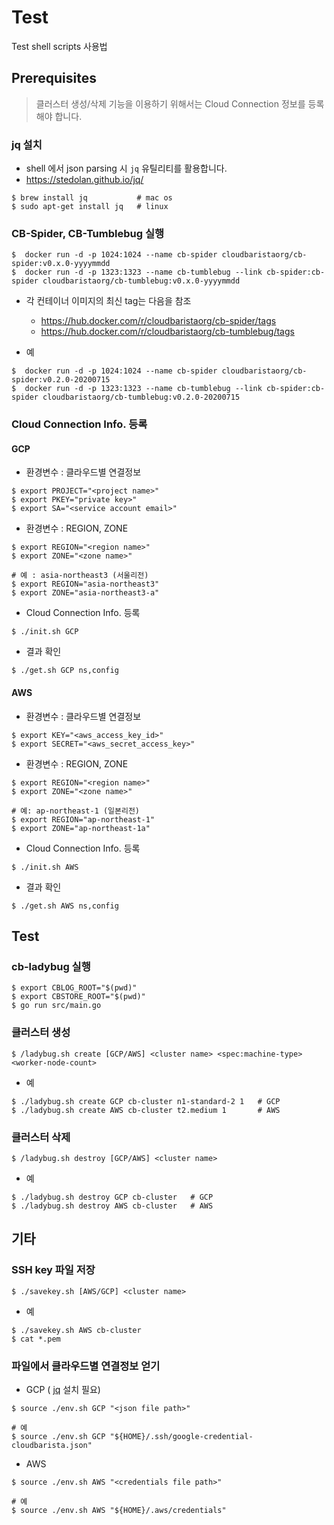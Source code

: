 # Test 
Test shell scripts 사용법

## Prerequisites 
> 클러스터 생성/삭제 기능을 이용하기 위해서는 Cloud Connection 정보를 등록해야 합니다.

### jq 설치
* shell 에서 json parsing 시 `jq` 유틸리티를 활용합니다.
* https://stedolan.github.io/jq/

```
$ brew install jq           # mac os
$ sudo apt-get install jq   # linux
```

### CB-Spider, CB-Tumblebug 실행

```
$  docker run -d -p 1024:1024 --name cb-spider cloudbaristaorg/cb-spider:v0.x.0-yyyymmdd
$  docker run -d -p 1323:1323 --name cb-tumblebug --link cb-spider:cb-spider cloudbaristaorg/cb-tumblebug:v0.x.0-yyyymmdd
```
* 각 컨테이너 이미지의 최신 tag는 다음을 참조
  * https://hub.docker.com/r/cloudbaristaorg/cb-spider/tags
  * https://hub.docker.com/r/cloudbaristaorg/cb-tumblebug/tags

* 예
```
$  docker run -d -p 1024:1024 --name cb-spider cloudbaristaorg/cb-spider:v0.2.0-20200715
$  docker run -d -p 1323:1323 --name cb-tumblebug --link cb-spider:cb-spider cloudbaristaorg/cb-tumblebug:v0.2.0-20200715
```

### Cloud Connection Info. 등록

####  GCP

* 환경변수 : 클라우드별 연결정보

```
$ export PROJECT="<project name>"
$ export PKEY="private key>"
$ export SA="<service account email>"
```

* 환경변수 : REGION, ZONE

```
$ export REGION="<region name>" 
$ export ZONE="<zone name>"

# 예 : asia-northeast3 (서울리전)
$ export REGION="asia-northeast3" 
$ export ZONE="asia-northeast3-a"
```

* Cloud Connection Info. 등록

```
$ ./init.sh GCP
```

* 결과 확인

```
$ ./get.sh GCP ns,config
```

#### AWS

* 환경변수 : 클라우드별 연결정보

```
$ export KEY="<aws_access_key_id>"
$ export SECRET="<aws_secret_access_key>"
```

* 환경변수 : REGION, ZONE

```
$ export REGION="<region name>" 
$ export ZONE="<zone name>"

# 예: ap-northeast-1 (일본리전)
$ export REGION="ap-northeast-1"
$ export ZONE="ap-northeast-1a"
```

* Cloud Connection Info. 등록

```
$ ./init.sh AWS
```

* 결과 확인

```
$ ./get.sh AWS ns,config
```

## Test 

### cb-ladybug 실행

```
$ export CBLOG_ROOT="$(pwd)"
$ export CBSTORE_ROOT="$(pwd)"
$ go run src/main.go
```

### 클러스터 생성
```
$ /ladybug.sh create [GCP/AWS] <cluster name> <spec:machine-type> <worker-node-count>
```

* 예
```
$ ./ladybug.sh create GCP cb-cluster n1-standard-2 1   # GCP
$ ./ladybug.sh create AWS cb-cluster t2.medium 1       # AWS
```

### 클러스터 삭제
```
$ /ladybug.sh destroy [GCP/AWS] <cluster name>
```

* 예
```
$ ./ladybug.sh destroy GCP cb-cluster   # GCP
$ ./ladybug.sh destroy AWS cb-cluster   # AWS
```


## 기타

### SSH key 파일 저장

```
$ ./savekey.sh [AWS/GCP] <cluster name>
```

* 예
```
$ ./savekey.sh AWS cb-cluster
$ cat *.pem
```

### 파일에서 클라우드별 연결정보 얻기

* GCP ( [jq](https://stedolan.github.io/jq/) 설치 필요)

```
$ source ./env.sh GCP "<json file path>"

# 예
$ source ./env.sh GCP "${HOME}/.ssh/google-credential-cloudbarista.json"
```

* AWS

```
$ source ./env.sh AWS "<credentials file path>"

# 예
$ source ./env.sh AWS "${HOME}/.aws/credentials"
```